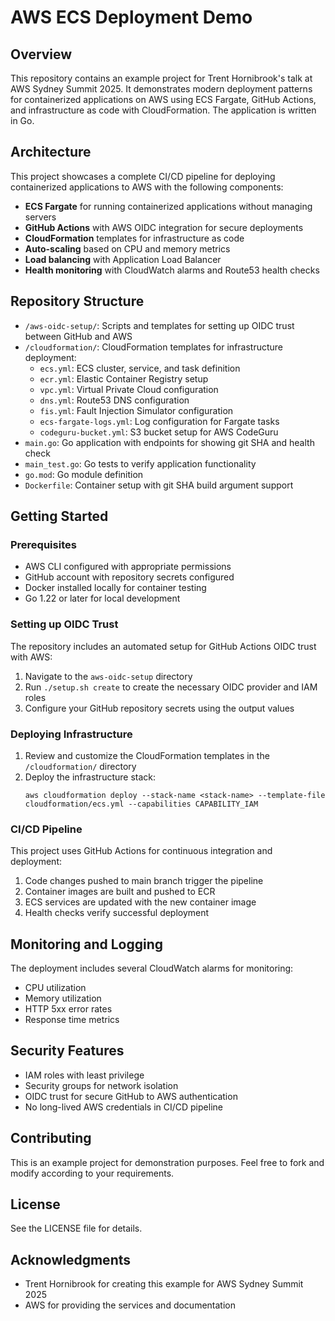# AWS ECS Deployment Demo

## Overview
This repository contains an example project for Trent Hornibrook's talk at AWS Sydney Summit 2025. It demonstrates modern deployment patterns for containerized applications on AWS using ECS Fargate, GitHub Actions, and infrastructure as code with CloudFormation. The application is written in Go.

## Architecture

This project showcases a complete CI/CD pipeline for deploying containerized applications to AWS with the following components:

- **ECS Fargate** for running containerized applications without managing servers
- **GitHub Actions** with AWS OIDC integration for secure deployments
- **CloudFormation** templates for infrastructure as code
- **Auto-scaling** based on CPU and memory metrics
- **Load balancing** with Application Load Balancer
- **Health monitoring** with CloudWatch alarms and Route53 health checks

## Repository Structure

- `/aws-oidc-setup/`: Scripts and templates for setting up OIDC trust between GitHub and AWS
- `/cloudformation/`: CloudFormation templates for infrastructure deployment:
  - `ecs.yml`: ECS cluster, service, and task definition
  - `ecr.yml`: Elastic Container Registry setup
  - `vpc.yml`: Virtual Private Cloud configuration
  - `dns.yml`: Route53 DNS configuration
  - `fis.yml`: Fault Injection Simulator configuration
  - `ecs-fargate-logs.yml`: Log configuration for Fargate tasks
  - `codeguru-bucket.yml`: S3 bucket setup for AWS CodeGuru
- `main.go`: Go application with endpoints for showing git SHA and health check
- `main_test.go`: Go tests to verify application functionality
- `go.mod`: Go module definition
- `Dockerfile`: Container setup with git SHA build argument support

## Getting Started

### Prerequisites
- AWS CLI configured with appropriate permissions
- GitHub account with repository secrets configured
- Docker installed locally for container testing
- Go 1.22 or later for local development

### Setting up OIDC Trust

The repository includes an automated setup for GitHub Actions OIDC trust with AWS:

1. Navigate to the `aws-oidc-setup` directory
2. Run `./setup.sh create` to create the necessary OIDC provider and IAM roles
3. Configure your GitHub repository secrets using the output values

### Deploying Infrastructure

1. Review and customize the CloudFormation templates in the `/cloudformation/` directory
2. Deploy the infrastructure stack:
   ```
   aws cloudformation deploy --stack-name <stack-name> --template-file cloudformation/ecs.yml --capabilities CAPABILITY_IAM
   ```

### CI/CD Pipeline

This project uses GitHub Actions for continuous integration and deployment:

1. Code changes pushed to main branch trigger the pipeline
2. Container images are built and pushed to ECR
3. ECS services are updated with the new container image
4. Health checks verify successful deployment

## Monitoring and Logging

The deployment includes several CloudWatch alarms for monitoring:
- CPU utilization
- Memory utilization
- HTTP 5xx error rates
- Response time metrics

## Security Features

- IAM roles with least privilege
- Security groups for network isolation
- OIDC trust for secure GitHub to AWS authentication
- No long-lived AWS credentials in CI/CD pipeline

## Contributing

This is an example project for demonstration purposes. Feel free to fork and modify according to your requirements.

## License

See the LICENSE file for details.

## Acknowledgments

- Trent Hornibrook for creating this example for AWS Sydney Summit 2025
- AWS for providing the services and documentation